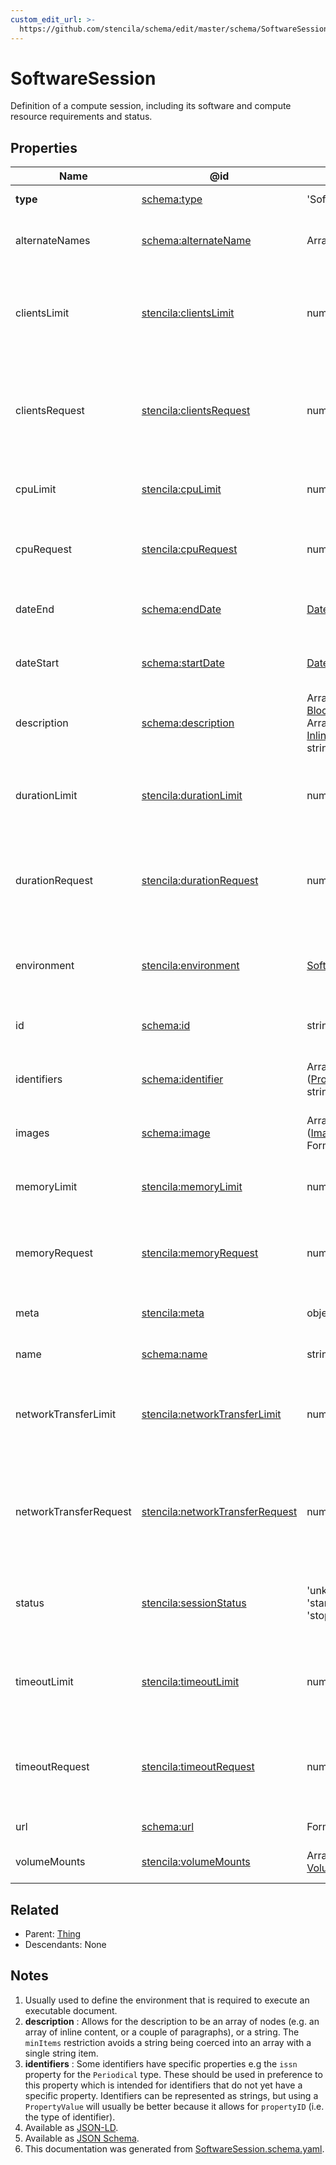 ```yaml
---
custom_edit_url: >-
  https://github.com/stencila/schema/edit/master/schema/SoftwareSession.schema.yaml
---
```


# SoftwareSession

Definition of a compute session, including its software and compute resource requirements and status. 

## Properties

| Name                   | @id                                                                                       | Type                                                                                                                   | Description                                                               | Inherited from                                |
| ---------------------- | ----------------------------------------------------------------------------------------- | ---------------------------------------------------------------------------------------------------------------------- | ------------------------------------------------------------------------- | --------------------------------------------- |
| **type**               | [schema:type](https://schema.org/type)                                                    | 'SoftwareSession'                                                                                                      | The name of the type.                                                     | [Entity](../other/Entity.md)                  |
| alternateNames         | [schema:alternateName](https://schema.org/alternateName)                                  | Array of string                                                                                                        | Alternate names (aliases) for the item.                                   | [Thing](../other/Thing.md)                    |
| clientsLimit           | [stencila:clientsLimit](https://schema.stenci.la/clientsLimit.jsonld)                     | number                                                                                                                 | The maximum number of concurrent clients the session is limited to.       | [SoftwareSession](../code/SoftwareSession.md) |
| clientsRequest         | [stencila:clientsRequest](https://schema.stenci.la/clientsRequest.jsonld)                 | number                                                                                                                 | The maximum number of concurrent clients requested for the session.       | [SoftwareSession](../code/SoftwareSession.md) |
| cpuLimit               | [stencila:cpuLimit](https://schema.stenci.la/cpuLimit.jsonld)                             | number                                                                                                                 | The amount of CPU the session is limited to.                              | [SoftwareSession](../code/SoftwareSession.md) |
| cpuRequest             | [stencila:cpuRequest](https://schema.stenci.la/cpuRequest.jsonld)                         | number                                                                                                                 | The amount of CPU requested for the session.                              | [SoftwareSession](../code/SoftwareSession.md) |
| dateEnd                | [schema:endDate](https://schema.org/endDate)                                              | [Date](../data/Date.md)                                                                                                | The date-time that the session ended.                                     | [SoftwareSession](../code/SoftwareSession.md) |
| dateStart              | [schema:startDate](https://schema.org/startDate)                                          | [Date](../data/Date.md)                                                                                                | The date-time that the session began.                                     | [SoftwareSession](../code/SoftwareSession.md) |
| description            | [schema:description](https://schema.org/description)                                      | Array of [BlockContent](../prose/BlockContent.md) _or_ Array of [InlineContent](../prose/InlineContent.md) _or_ string | A description of the item. See note [2](#notes).                          | [Thing](../other/Thing.md)                    |
| durationLimit          | [stencila:durationLimit](https://schema.stenci.la/durationLimit.jsonld)                   | number                                                                                                                 | The maximum duration (seconds) the session is limited to.                 | [SoftwareSession](../code/SoftwareSession.md) |
| durationRequest        | [stencila:durationRequest](https://schema.stenci.la/durationRequest.jsonld)               | number                                                                                                                 | The maximum duration (seconds) requested for the session.                 | [SoftwareSession](../code/SoftwareSession.md) |
| environment            | [stencila:environment](https://schema.stenci.la/environment.jsonld)                       | [SoftwareEnvironment](../code/SoftwareEnvironment.md)                                                                  | The software environment to execute this session in.                      | [SoftwareSession](../code/SoftwareSession.md) |
| id                     | [schema:id](https://schema.org/id)                                                        | string                                                                                                                 | The identifier for this item.                                             | [Entity](../other/Entity.md)                  |
| identifiers            | [schema:identifier](https://schema.org/identifier)                                        | Array of ([PropertyValue](../other/PropertyValue.md) _or_ string)                                                      | Any kind of identifier for any kind of Thing. See note [3](#notes).       | [Thing](../other/Thing.md)                    |
| images                 | [schema:image](https://schema.org/image)                                                  | Array of ([ImageObject](../media/ImageObject.md) _or_ Format 'uri')                                                    | Images of the item.                                                       | [Thing](../other/Thing.md)                    |
| memoryLimit            | [stencila:memoryLimit](https://schema.stenci.la/memoryLimit.jsonld)                       | number                                                                                                                 | The amount of memory that the session is limited to.                      | [SoftwareSession](../code/SoftwareSession.md) |
| memoryRequest          | [stencila:memoryRequest](https://schema.stenci.la/memoryRequest.jsonld)                   | number                                                                                                                 | The amount of memory requested for the session.                           | [SoftwareSession](../code/SoftwareSession.md) |
| meta                   | [stencila:meta](https://schema.stenci.la/meta.jsonld)                                     | object                                                                                                                 | Metadata associated with this item.                                       | [Entity](../other/Entity.md)                  |
| name                   | [schema:name](https://schema.org/name)                                                    | string                                                                                                                 | The name of the item.                                                     | [Thing](../other/Thing.md)                    |
| networkTransferLimit   | [stencila:networkTransferLimit](https://schema.stenci.la/networkTransferLimit.jsonld)     | number                                                                                                                 | The amount of network data transfer (GiB) that the session is limited to. | [SoftwareSession](../code/SoftwareSession.md) |
| networkTransferRequest | [stencila:networkTransferRequest](https://schema.stenci.la/networkTransferRequest.jsonld) | number                                                                                                                 | The amount of network data transfer (GiB) requested for the session.      | [SoftwareSession](../code/SoftwareSession.md) |
| status                 | [stencila:sessionStatus](https://schema.stenci.la/sessionStatus.jsonld)                   | 'unknown', 'starting', 'started', 'stopping', 'stopped', 'failed'                                                      | The status of the session (starting, stopped, etc).                       | [SoftwareSession](../code/SoftwareSession.md) |
| timeoutLimit           | [stencila:timeoutLimit](https://schema.stenci.la/timeoutLimit.jsonld)                     | number                                                                                                                 | The inactivity timeout (seconds) the session is limited to.               | [SoftwareSession](../code/SoftwareSession.md) |
| timeoutRequest         | [stencila:timeoutRequest](https://schema.stenci.la/timeoutRequest.jsonld)                 | number                                                                                                                 | The inactivity timeout (seconds) requested for the session.               | [SoftwareSession](../code/SoftwareSession.md) |
| url                    | [schema:url](https://schema.org/url)                                                      | Format 'uri'                                                                                                           | The URL of the item.                                                      | [Thing](../other/Thing.md)                    |
| volumeMounts           | [stencila:volumeMounts](https://schema.stenci.la/volumeMounts.jsonld)                     | Array of [VolumeMount](../code/VolumeMount.md)                                                                         | Volumes to mount in the session.                                          | [SoftwareSession](../code/SoftwareSession.md) |

## Related

-   Parent: [Thing](../other/Thing.md)
-   Descendants: None

## Notes

1.  Usually used to define the environment that is required to execute an executable document.
2.  **description** : Allows for the description to be an array of nodes (e.g. an array of inline content, or a couple of paragraphs), or a string. The `minItems` restriction avoids a string being coerced into an array with a single string item.
3.  **identifiers** : Some identifiers have specific properties e.g the `issn` property for the `Periodical` type. These should be used in preference to this property which is intended for identifiers that do not yet have a specific property. Identifiers can be represented as strings, but using a `PropertyValue` will usually be better because it allows for `propertyID` (i.e. the type of identifier).
4.  Available as [JSON-LD](https://schema.stenci.la/SoftwareSession.jsonld).
5.  Available as [JSON Schema](https://schema.stenci.la/v1/SoftwareSession.schema.json).
6.  This documentation was generated from [SoftwareSession.schema.yaml](https://github.com/stencila/schema/blob/master/schema/SoftwareSession.schema.yaml).
